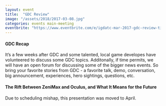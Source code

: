 ```yaml
---
layout: event
title:  "GDC Review"
image: "/assets/2018/2017-03-08.jpg"
categories: events main-meeting
eventbrite: "https://www.eventbrite.com/e/igdatc-mar-2017-gdc-review-tickets-32328916660?aff=ebdsoporgprofile"
---
```


#### GDC Recap

It’s a few weeks after GDC and some talented, local game developes have volunteered to discuss some GDC topics. Additonally, if time permits, we will have an open forum for discussing some of the bigger news events. So bring your favorite stories from GDC - a favorite talk, demo, conversation, big announcement, experiences, hero sightings, questions, etc.

#### The Rift Between ZeniMax and Oculus, and What It Means for the Future

Due to scheduling mishap, this presentation was moved to April.